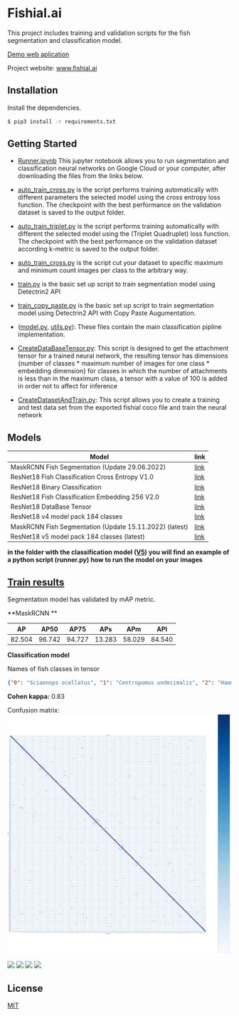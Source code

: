 # Fishial.ai

This project includes training and validation scripts for the fish segmentation and classification model.

[Demo web aplication](https://portal.fishial.ai/search/by-fishial-recognition)

Project website: www.fishial.ai

## Installation

Install the dependencies.

```sh
$ pip3 install -r requirements.txt
```

## Getting Started

* [Runner.ipynb](Runner.ipynb) This jupyter notebook allows you to run segmentation and classification neural networks on Google Cloud or your computer, after downloading the files from the links below.

* [auto_train_cross.py](train_scripts/classification/auto_train_cross.py) is the script performs training automatically with different parameters the selected model using the cross entropy loss function. The checkpoint with the best performance on the validation dataset is saved to the output folder.

* [auto_train_triplet.py](train_scripts/classification/auto_train_triplet.py) is the script performs training automatically with different the selected model using the (Triplet Quadruplet) loss function. The checkpoint with the best performance on the validation dataset according k-metric is saved to the output folder.

* [auto_train_cross.py](train_scripts/classification/auto_train_cross.py) is the script cut your dataset to specific maximum and minimum count images per class to the arbitrary way.

* [train.py](train_scripts/segmentation/train.py) is the basic set up script to train segmentation model using Detectrin2 API 

* [train_copy_paste.py](train_scripts/segmentation/train_copy_paste.py) is the basic set up script to train segmentation model using Detectrin2 API with Copy Paste Augumentation.

* ([model.py](module/classification_package/src/model.py), [utils.py](module/classification_package/src/utils.py)): These files contain the main classification pipline implementation.

* [CreateDataBaseTensor.py](helper/classification/CreateDataBaseTensor.py): This script is designed to get the attachment tensor for a trained neural network, the resulting tensor has dimensions {number of classes * maximum number of images for one class * embedding dimension} for classes in which the number of attachments is less than in the maximum class, a tensor with a value of 100 is added in order not to affect for inference

* [CreateDatasetAndTrain.py](helper/classification/CreateDatasetAndTrain.ipynb): This script allows you to create a training and test data set from the exported fishial coco file and train the neural network

## Models

| Model | link  |
| ------------- | ------------- |
| MaskRCNN Fish Segmentation (Update 29.06.2022)  | [link](https://storage.googleapis.com/fishial-ml-resources/models_29.06.2022/model_0259999.pth) |
| ResNet18 Fish Classification Cross Entropy V1.0 | [link](https://storage.googleapis.com/fishial-ml-resources/final_cross_cross_entropy_0.9923599320882852_258571.0.ckpt) |
| ResNet18 Binary Classification  | [link](https://storage.cloud.google.com/fishial-ml-resources/binary_class.ckpt) |
| ResNet18 Fish Classification Embedding 256 V2.0  | [link](https://storage.googleapis.com/fishial-ml-resources/models_29.06.2022/full_256.ckpt) |
| ResNet18 DataBase Tensor  | [link](https://storage.googleapis.com/fishial-ml-resources/models_29.06.2022/train%2Btest_embedding.pt) |
| ResNet18 v4 model pack 184 classes | [link](https://storage.googleapis.com/fishial-ml-resources/classification_v5.zip) |
| MaskRCNN Fish Segmentation (Update 15.11.2022) (latest)  | [link](https://storage.googleapis.com/fishial-ml-resources/model_15_11_2022.pth) |
| ResNet18 v5 model pack 184 classes (latest) | [link](https://storage.googleapis.com/fishial-ml-resources/classification_22_12.zip) |
**in the folder with the classification model ([V5](https://storage.googleapis.com/fishial-ml-resources/classification_22_12.zip)) you will find an example of a python script (runner.py) how to run the model on your images**

## [Train results](train_scripts/README.md)


Segmentation model has validated by mAP metric.

**MaskRCNN **

| AP | AP50  | AP75 | APs | APm | APl | 
| ------------- | ------------- | ------------- | ------------- | ------------- | ------------- |
| 82.504  | 96.742 | 94.727 | 13.283 | 58.029 | 84.540 |


**Classification model**

Names of fish classes in tensor
```json
{"0": "Sciaenops ocellatus", "1": "Centropomus undecimalis", "2": "Haemulon plumierii", "3": "Lutjanus analis", "4": "Lutjanus synagris", "5": "Coryphaena hippurus", "6": "Oncorhynchus mykiss", "7": "Pterois volitans", "8": "Sphyraena barracuda", "9": "Micropterus salmoides", "10": "Salvelinus fontinalis", "11": "Morone saxatilis", "12": "Rhincodon typus", "13": "Scomberomorus cavalla", "14": "Thunnus albacares", "15": "Megalops atlanticus", "16": "Micropterus dolomieu", "17": "Salmo trutta", "18": "Makaira nigricans", "19": "Carassius auratus", "20": "Oncorhynchus nerka", "21": "Ocyurus chrysurus", "22": "Strongylura marina", "23": "Atractosteus spatula", "24": "Perca fluviatilis", "25": "Carcharhinus plumbeus", "26": "Balistes capriscus", "27": "Pomoxis nigromaculatus", "28": "Sander vitreus", "29": "Abramis brama", "30": "Lutjanus campechanus", "31": "Scomber scombrus", "32": "Carpiodes carpio", "33": "Mycteroperca bonaci", "34": "Acanthocybium solandri", "35": "Cyprinus carpio", "36": "Rachycentron canadum", "37": "Leiostomus xanthurus", "38": "Centropristis striata", "39": "Caranx hippos", "40": "Caranx latus", "41": "Elops saurus", "42": "Epinephelus morio", "43": "Lobotes surinamensis", "44": "Scomberomorus maculatus", "45": "Trachinotus falcatus", "46": "Seriola dumerili", "47": "Oncorhynchus kisutch", "48": "Lachnolaimus maximus", "49": "Alectis ciliaris", "50": "Pomatomus saltatrix", "51": "Caranx crysos", "52": "Opisthonema oglinum", "53": "Oncorhynchus tshawytscha", "54": "Salmo salar", "55": "Esox lucius", "56": "Cynoscion nebulosus", "57": "Lutjanus griseus", "58": "Synodus foetens", "59": "Lepomis gulosus", "60": "Lepomis gibbosus", "61": "Perca flavescens", "62": "Morone chrysops", "63": "Lepomis auritus", "64": "Lepomis cyanellus", "65": "Tylosurus crocodilus", "66": "Menticirrhus americanus", "67": "Menticirrhus saxatilis", "68": "Mycteroperca microlepis", "69": "Paralichthys dentatus", "70": "Prionotus evolans", "71": "Paralichthys lethostigma", "72": "Amia calva", "73": "Lepisosteus osseus", "74": "Lepomis macrochirus", "75": "Esox niger", "76": "Ameiurus nebulosus", "77": "Ameiurus natalis", "78": "Ambloplites rupestris", "79": "Catostomus commersonii", "80": "Ameiurus catus", "81": "Semotilus atromaculatus", "82": "Anguilla rostrata", "83": "Moxostoma macrolepidotum", "84": "Oncorhynchus gorbuscha", "85": "Cyprinus carpio carpio", "86": "Thunnus atlanticus", "87": "Lutjanus argentimaculatus", "88": "Pomoxis annularis", "89": "Sander canadensis", "90": "Stenotomus chrysops", "91": "Aplodinotus grunniens", "92": "Ictalurus punctatus", "93": "Trachinotus carolinus", "94": "Lagodon rhomboides", "95": "Tautoga onitis", "96": "Bagre marinus", "97": "Ariopsis felis", "98": "Esox masquinongy", "99": "Ameiurus melas", "100": "Salvelinus namaycush", "101": "Pogonias cromis", "102": "Micropogonias undulatus", "103": "Archosargus probatocephalus", "104": "Sphyrna tiburo", "105": "Alosa sapidissima", "106": "Acipenser fulvescens", "107": "Acipenser transmontanus", "108": "Micropterus punctulatus", "109": "Cichla ocellaris", "110": "Oreochromis aureus", "111": "Ophiodon elongatus", "112": "Merlangius merlangus", "113": "Scomber japonicus", "114": "Paralichthys californicus", "115": "Paralabrax clathratus", "116": "Lates calcarifer", "117": "Ictalurus furcatus", "118": "Morone americana", "119": "Rutilus rutilus", "120": "Carcharhinus limbatus", "121": "Pylodictis olivaris", "122": "Dicentrarchus labrax", "123": "Oncorhynchus clarkii", "124": "Platycephalus fuscus", "125": "Lepomis microlophus", "126": "Ctenopharyngodon idella", "127": "Clarias gariepinus", "128": "Silurus glanis", "129": "Lutjanus fulviflamma", "130": "Lutjanus bohar", "131": "Gymnosarda unicolor", "132": "Barbus barbus", "133": "Carassius carassius", "134": "Tilapia sparrmanii", "135": "Micropterus floridanus", "136": "Micropterus treculii", "137": "Lepomis megalotis", "138": "Micropterus coosae", "139": "Belone belone", "140": "Scyliorhinus canicula", "141": "Triakis semifasciata", "142": "Caranx ignobilis", "143": "Cichlasoma urophthalmus", "144": "Mugil cephalus", "145": "Tinca tinca", "146": "Ictiobus bubalus", "147": "Gadus morhua", "148": "Acanthopagrus australis", "149": "Paralabrax maculatofasciatus", "150": "Lepisosteus oculatus", "151": "Caranx melampygus", "152": "Scardinius erythrophthalmus", "153": "Chrysophrys auratus", "154": "Seriola lalandi", "155": "Arripis trutta", "156": "Sander lucioperca", "157": "Dasyatis pastinaca", "158": "Pollachius pollachius", "159": "Caranx sexfasciatus", "160": "Semotilus corporalis", "161": "Macquaria ambigua", "162": "Lepisosteus platyrhincus", "163": "Dorosoma cepedianum", "164": "Labrus bergylta", "165": "Hypophthalmichthys molitrix", "166": "Rhabdosargus sarba", "167": "Prosopium williamsoni", "168": "Amphistichus argenteus", "169": "Sebastes melanops", "170": "Blicca bjoerkna", "171": "Paralabrax nebulifer", "172": "Anguilla anguilla", "173": "Mayaheros urophthalmus", "174": "Channa striata", "175": "Sphoeroides maculatus", "176": "Thymallus thymallus", "177": "Percalates novemaculeatus", "178": "Hephaestus fuliginosus", "179": "Maccullochella peelii", "180": "Esox americanus americanus", "181": "Acanthopagrus butcheri", "182": "Moxostoma anisurum", "183": "Cymatogaster aggregata", "184": "Channa marulius"}
```

**Cohen kappa:** 0.83

Confusion matrix:
![Confusion matrix](imgs/image5.png "Confusion matrix")


<p float="left">
  <img src="https://fishial.ai/static/fishial_logo-2c651a547f55002df228d91f57178377.png" height="40" />
  <img src="https://wp.fishial.ai/wp-content/uploads/2020/08/68e6fe03-e654-4d15-9161-98715ff1f393.png" height="40" /> 
  <img src="https://wp.fishial.ai/wp-content/uploads/2021/01/WYE-Foundation-Full-Color.png" height="40" />
  <img src="https://wp.fishial.ai/wp-content/uploads/2019/08/dotcom-standard.png" height="40" />
</p>


## License

[MIT](https://choosealicense.com/licenses/mit/)

